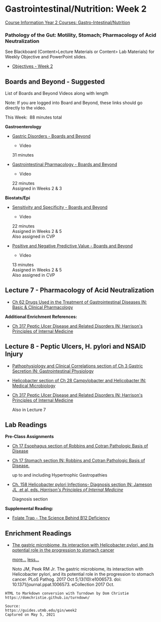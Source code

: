# Gastrointestinal/Nutrition: Week 2

[Course Information Year 2 Courses: Gastro-Intestinal/Nutrition](/usmle/gin/course-information.html)

### Pathology of the Gut: Motility, Stomach; Pharmacology of Acid Neutralization

See Blackboard (Content>Lecture Materials or Content> Lab Materials) for Weekly Objective and PowerPoint slides.

*   [Objectives - Week 2](https://guides.utmb.edu/ld.php?content_id=58179192)
    

## Boards and Beyond - Suggested

List of Boards and Beyond Videos along with length

Note: If you are logged into Board and Beyond, these links should go directly to the video.

This Week:  88 minutes total

**Gastroenterology**

*   [Gastric Disorders - Boards and Beyond](https://www.boardsbeyond.com/members/video.cfm?ID=8F121CE07D74717E0B1F21D122E04521&moduleID=65&subMod=68)
    
    *   Video
    
    31 minutes
    
*   [Gastrointestinal Pharmacology - Boards and Beyond](https://www.boardsbeyond.com/members/video.cfm?ID=C52F1BD66CC19D05628BD8BF27AF3AD6&moduleID=65&subMod=68)
    
    *   Video
    
    22 minutes  
    Assigned in Weeks 2 & 3
    

**Biostats/Epi**

*   [Sensitivity and Specificity - Boards and Beyond](https://www.boardsbeyond.com/members/video.cfm?ID=F2217062E9A397A1DCA429E7D70BC6CA&moduleID=39&subMod=41)
    
    *   Video
    
    22 minutes  
    Assigned in Weeks 2 & 5  
    Also assigned in CVP
    
*   [Positive and Negative Predictive Value - Boards and Beyond](https://www.boardsbeyond.com/members/video.cfm?ID=7EF605FC8DBA5425D6965FBD4C8FBE1F&moduleID=39&subMod=41)
    
    *   Video
    
    13 minutes  
    Assigned in Weeks 2 & 5  
    Also assigned in CVP
    

## Lecture 7 - Pharmacology of Acid Neutralization

*   [Ch 62 Drugs Used in the Treatment of Gastrointestinal Diseases IN: Basic & Clinical Pharmacology](http://libux.utmb.edu/login?url=https://accessmedicine.mhmedical.com/content.aspx?bookid=2988&sectionid=250604938)
    

**Additional Enrichment References:**

*   [Ch 317 Peptic Ulcer Disease and Related Disorders IN: Harrison's Principles of Internal Medicine](http://libux.utmb.edu/login?url=https://accessmedicine.mhmedical.com/content.aspx?bookid=2129&sectionid=192282176)
    

## Lecture 8 - Peptic Ulcers, H. pylori and NSAID Injury

*   [Pathophysiology and Clinical Correlations section of Ch 3 Gastric Secretion IN: Gastrointestinal Physiology](http://libux.utmb.edu/login?url=https://accessmedicine.mhmedical.com/content.aspx?bookid=691&sectionid=45431402#57850257)
    
*   [Helicobacter section of Ch 28 Campylobacter and Helicobacter IN: Medical Microbiology](http://libux.utmb.edu/login?url=https://www.clinicalkey.com/#!/content/book/3-s2.0-B9780323673228000282?scrollTo=%23hl0000614)
    
*   [Ch 317 Peptic Ulcer Disease and Related Disorders IN: Harrison's Principles of Internal Medicine](http://libux.utmb.edu/login?url=https://accessmedicine.mhmedical.com/content.aspx?bookid=2129&sectionid=192282176)
    
    Also in Lecture 7
    

## Lab Readings

**Pre-Class Assignments**

*   [Ch 17 Esophagus section of Robbins and Cotran Pathologic Basis of Disease](http://libux.utmb.edu/login?url=https://www.clinicalkey.com/#!/content/book/3-s2.0-B9780323531139000170?scrollTo=%23hl0001959)
    
*   [Ch 17 Stomach section IN: Robbins and Cotran Pathologic Basis of Disease.](http://libux.utmb.edu/login?url=https://www.clinicalkey.com/#!/content/book/3-s2.0-B9780323531139000170?scrollTo=%23hl0002238)
    
    up to and including Hypertrophic Gastropathies
    
*   [Ch. 158 Helicobacter pylori Infections- Diagnosis section IN: Jameson JL ,et al, eds. _Harrison's Principles of Internal Medicine_](http://libux.utmb.edu/login?url=https://accessmedicine.mhmedical.com/content.aspx?sectionid=192022454&bookid=2129&Resultclick=2#1155967274)
    
    Diagnosis section
    

**Supplemental Reading:**

*   [Folate Trap - The Science Behind B12 Deficiency](https://www.firstclassmed.com/articles/2017/folate-trap)
    

## Enrichment Readings

*   [The gastric microbiome, its interaction with Helicobacter pylori, and its potential role in the progression to stomach cancer](https://doi.org/10.1371/journal.ppat.1006573)
    
    [more...](javascript:void(0);) [less...](javascript:void(0);)
    
    Noto JM, Peek RM Jr. The gastric microbiome, its interaction with Helicobacter pylori, and its potential role in the progression to stomach cancer. PLoS Pathog. 2017 Oct 5;13(10):e1006573. doi: 10.1371/journal.ppat.1006573. eCollection 2017 Oct.

```
HTML to Markdown conversion with Turndown by Dom Christie
https://domchristie.github.io/turndown/

Source:
https://guides.utmb.edu/gin/week2
Captured on May 5, 2021
```
